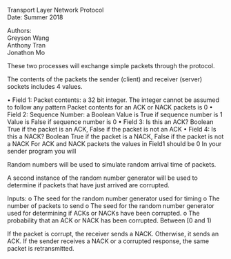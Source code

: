 Transport Layer Network Protocol  
Date: Summer 2018  

Authors:  
Greyson Wang  
Anthony Tran  
Jonathon Mo

These two processes will exchange simple packets through the 
protocol. 

The contents of the packets the sender (client) and receiver
(server) sockets includes 4 values.

• Field 1: Packet contents: a 32 bit integer.
The integer cannot be assumed to follow any pattern
Packet contents for an ACK or NACK packets is 0
• Field 2: Sequence Number: a Boolean
Value is True if sequence number is 1
Value is False if sequence number is 0
• Field 3: Is this an ACK? Boolean
True if the packet is an ACK, False if the packet is not an ACK
• Field 4: Is this a NACK? Boolean
True if the packet is a NACK, False if the packet is not a NACK
For ACK and NACK packets the values in Field1 should be 0
In your sender program you will

Random numbers will be used to simulate random arrival time of packets. 

A second instance of the random number generator will be used to determine if packets that have just arrived
are corrupted. 

Inputs:
o The seed for the random number generator used for timing
o The number of packets to send
o The seed for the random number generator used for determining if ACKs or NACKs
have been corrupted.
o The probability that an ACK or NACK has been corrupted. Between [0 and 1)

If the packet is corrupt, the receiver sends a NACK. Otherwise, it sends an ACK.
If the sender receives a NACK or a corrupted response, the same packet is retransmitted.
